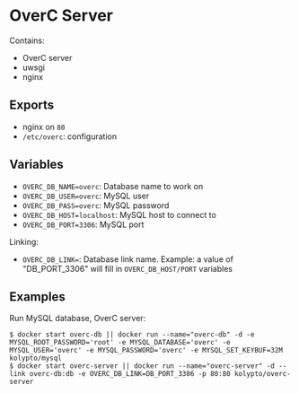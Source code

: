 OverC Server
============

Contains:

* OverC server
* uwsgi
* nginx

Exports
-------

* nginx on `80`
* `/etc/overc`: configuration

Variables
---------

* `OVERC_DB_NAME=overc`: Database name to work on
* `OVERC_DB_USER=overc`: MySQL user
* `OVERC_DB_PASS=overc`: MySQL password
* `OVERC_DB_HOST=localhost`: MySQL host to connect to
* `OVERC_DB_PORT=3306`: MySQL port

Linking:

* `OVERC_DB_LINK=`: Database link name. Example: a value of "DB_PORT_3306" will fill in `OVERC_DB_HOST/PORT` variables

Examples
--------

Run MySQL database, OverC server:

    $ docker start overc-db || docker run --name="overc-db" -d -e MYSQL_ROOT_PASSWORD='root' -e MYSQL_DATABASE='overc' -e MYSQL_USER='overc' -e MYSQL_PASSWORD='overc' -e MYSQL_SET_KEYBUF=32M kolypto/mysql
    $ docker start overc-server || docker run --name="overc-server" -d --link overc-db:db -e OVERC_DB_LINK=DB_PORT_3306 -p 80:80 kolypto/overc-server
